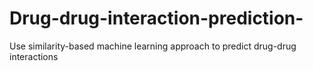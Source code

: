 # Drug-drug-interaction-prediction-
Use similarity-based machine learning approach to predict drug-drug interactions
